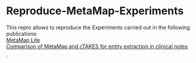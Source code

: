 # Reproduce-MetaMap-Experiments

This repro allows to reproduce the Experiments carried out in the following publications:  
[MetaMap Lite](https://academic.oup.com/jamia/article/24/4/841/2961848)  
[Comparison of MetaMap and cTAKES for entity extraction in clinical notes](https://www.ncbi.nlm.nih.gov/pmc/articles/PMC6157281/)    

[//]: # "## Map DUI to CUI"
[//]: # "https://ii.nlm.nih.gov/MRCOC/MRCOC_Doc_2016.pd " 
[//]: # "`grep '|MSH|MH|' MRCONSO.RRF | grep |ENG| | cut -d'|' -f1,14,15 > MHcui`"

[//]: # "## Map OMIM to CUI"
[//]: # "`grep '|OMIM|' MRCONSO.RRF | grep |ENG| | cut -d'|' -f1,14,15 | grep -v |MTHU | grep -vE \|[0-9]*\.[0-9]*\| > OMIMcui`"

[//]: # "## Map MSH CUI to CUI"
[//]: # "`grep '|MSH|NM|' MRCONSO.RRF | grep |ENG| | cut -d'|' -f1,14,15 | grep -E '\|C[0-9]{1,6}\|' > MHCcui"
`

[//]: # "# TODOS"

[//]: # "Snomed Resources `org/apache/ctakes/dictionary/lookup/fast/sno_rx_16ab.xml`"
[//]: # "needs to be changed line :  `<property key=jdbcUrl value=jdbc:hsqldb:file:src/main/resources/org/apache/ctakes/dictionary/lookup/fast/sno_rx_16ab/sno_rx_16ab/>`"
